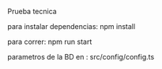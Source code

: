 Prueba tecnica

para instalar dependencias: npm install

para correr: npm run start

parametros de la BD en : src/config/config.ts